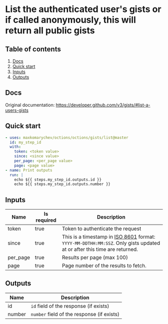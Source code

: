 # List the authenticated user's gists or if called anonymously, this will return all public gists

## Table of contents

1. [Docs](#docs)
1. [Quick start](#quick-start)
1. [Inputs](#inputs)
1. [Outputs](#outputs)

<a name="quick-start" ></a>
## Docs

Original documentation: https://developer.github.com/v3/gists/#list-a-users-gists




<a name="quick start" ></a>
## Quick start

```yaml
- uses: maxkomarychev/octions/octions/gists/list@master
  id: my_step_id
  with:
    token: <token value>
    since: <since value>
    per_page: <per_page value>
    page: <page value>
- name: Print outputs
  run: |
    echo ${{ steps.my_step_id.outputs.id }}
    echo ${{ steps.my_step_id.outputs.number }}
```


<a name="inputs" ></a>
## Inputs

| Name | Is required | Description |
|---|---|---|
|token|true|Token to authenticate the request
|since|true|This is a timestamp in [ISO 8601](https://en.wikipedia.org/wiki/ISO_8601) format: `YYYY-MM-DDTHH:MM:SSZ`. Only gists updated at or after this time are returned.
|per_page|true|Results per page (max 100)
|page|true|Page number of the results to fetch.

<a name="outputs" ></a>
## Outputs

| Name | Description |
|---|---|
|id|`id` field of the response (if exists)|
|number|`number` field of the response (if exists)|

